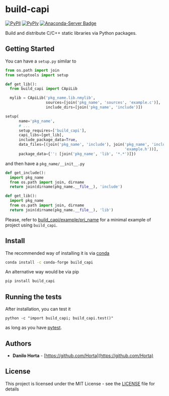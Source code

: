 # build-capi

[![PyPIl](https://img.shields.io/pypi/l/build-capi.svg?style=flat-square)](https://pypi.python.org/pypi/build-capi/)
[![PyPIv](https://img.shields.io/pypi/v/build-capi.svg?style=flat-square)](https://pypi.python.org/pypi/build-capi/)
[![Anaconda-Server Badge](https://anaconda.org/conda-forge/build-capi/badges/version.svg)](https://anaconda.org/conda-forge/build-capi)

Build and distribute C/C++ static libraries via Python packages.

## Getting Started

You can have a ``setup.py`` similar to

```python
from os.path import join
from setuptools import setup

def get_lib():
  from build_capi import CApiLib

  mylib = CApiLib('pkg_name.lib.nmylib',
                  sources=[join('pkg_name', 'sources', 'example.c')],
                  include_dirs=[join('pkg_name', 'include')])

setup(
      name='pkg_name',
      # ...
      setup_requires=['build_capi'],
      capi_libs=[get_lib],
      include_package_data=True,
      data_files=[(join('pkg_name', 'include'), join('pkg_name', 'include',
                                                     'example.h'))],
      package_data={'': [join('pkg_name', 'lib', '*.*')]})
```

and then have a ``pkg_name/__init__.py``

```python
def get_include():
  import pkg_name
  from os.path import join, dirname
  return join(dirname(pkg_name.__file__), 'include')

def get_lib():
  import pkg_name
  from os.path import join, dirname
  return join(dirname(pkg_name.__file__), 'lib')
```

Please, refer to [build_capi/example/prj_name](build_capi/example/prj_name)
for a minimal example of project using ``build_capi``.

## Install

The recommended way of installing it is via
[conda](http://conda.pydata.org/docs/index.html)
```bash
conda install -c conda-forge build_capi
```

An alternative way would be via pip
```bash
pip install build_capi
```

## Running the tests

After installation, you can test it
```
python -c "import build_capi; build_capi.test()"
```
as long as you have [pytest](http://docs.pytest.org/en/latest/).

## Authors

* **Danilo Horta** - [https://github.com/Horta](https://github.com/Horta)

## License

This project is licensed under the MIT License - see the
[LICENSE](LICENSE) file for details
